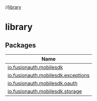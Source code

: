 //[library](index.md)

# library

## Packages

| Name |
|---|
| [io.fusionauth.mobilesdk](library/io.fusionauth.mobilesdk/index.md) |
| [io.fusionauth.mobilesdk.exceptions](library/io.fusionauth.mobilesdk.exceptions/index.md) |
| [io.fusionauth.mobilesdk.oauth](library/io.fusionauth.mobilesdk.oauth/index.md) |
| [io.fusionauth.mobilesdk.storage](library/io.fusionauth.mobilesdk.storage/index.md) |
